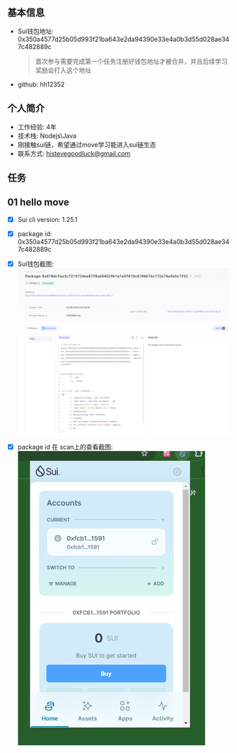 ## 基本信息

- Sui钱包地址: 0x350a4577d25b05d993f21ba643e2da94390e33e4a0b3d55d028ae347c482889c
  
  > 首次参与需要完成第一个任务注册好钱包地址才被合并，并且后续学习奖励会打入这个地址

- github: hh12352

## 个人简介

- 工作经验: 4年
- 技术栈: Nodejs\Java
- 刚接触sui链，希望通过move学习能进入sui链生态
- 联系方式: histevegoodluck@gmail.com

## 任务

## 01 hello move

- [x] Sui cli version: 1.25.1
- [x] package id: 0x350a4577d25b05d993f21ba643e2da94390e33e4a0b3d55d028ae347c482889c
- [x] Sui钱包截图: ![Sui钱包截图](./images/img_2.png)
- [x] package id 在 scan上的查看截图:![Scan截图](./images/img_1.png)





